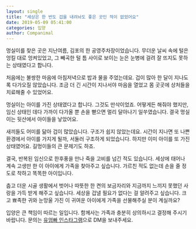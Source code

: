 ```yaml
---
layout: single
title: "세상은 한 번도 겁을 내려놔도 좋은 곳인 적이 없었어요"
date: 2019-05-09 05:41:00
categories: 입양
author: Companimal
---
```


멍실이를 찾은 곳은 지난여름, 김포의 한 공영주차장이었습니다. 무더운 날씨 속에 털은 엉킬 대로 엉켜있었고, 그 빼곡한 털 틈 사이로 보이는 눈은 눈병에 걸려 잘 뜨지도 못하는 상태였다고 합니다.

처음에는 불쌍한 마음에 아침저녁으로 밥과 물을 주었는데요. 겁이 많아 한 달이 지나도록 다가오질 않았습니다. 조금 더 긴 시간이 지나서야 마음을 열었고 몸 곳곳에 상처들을 치료해줄 수 있었어요.

멍실이는 아이를 가진 상태였다고 합니다. 그것도 만삭이었죠. 어떻게든 해줘야 했지만, 임신 상태인 데다 가까이 다가올 뿐 손을 뻗으면 멀리 달아나기 일쑤였습니다. 결국 멍실이는 뒷산에서 아이들을 낳았어요.

새끼들도 어미를 닮아 겁이 많았습니다. 구조가 쉽지 않았는데요. 시간이 지나면 또 나쁜 환경에서 아이를 가지게 될까, 서둘러 구조하게 되었습니다. 하지만 이미 아이를 또 가진 상태였어요. 길멍이들의 큰 문제기도 하죠.

결국, 반복된 임신으로 한후풍을 만나 죽을 고비를 넘긴 적도 있습니다. 세상에 태어나 계속 고생만 한 이 아이에게 가족을 찾아주고 싶습니다. 가르친 적도 없는데 손을 줄 정도로 착하고 똑똑한 아이입니다.

춥고 더운 시골 생활에서 벗어나 따뜻한 한 켠의 보금자리와 지금까지 느끼지 못했던 사랑을 가득 받게 해주고 싶습니다. 세상을 겁낼 필요가 없다는 걸 알려주고 싶습니다. 크고 뾰족한 귀와 눈망울 가진 이 귀여운 아이에게 가족을 선물해주실 분이 계실까요?

입양은 큰 책임이 따르는 일입니다. 함께사는 가족과 충분히 상의하시고 결정해 주시기 바랍니다. 문의는 [유엄빠 인스타그램](https://www.instagram.com/youumbba/)으로 DM을 보내주세요.
